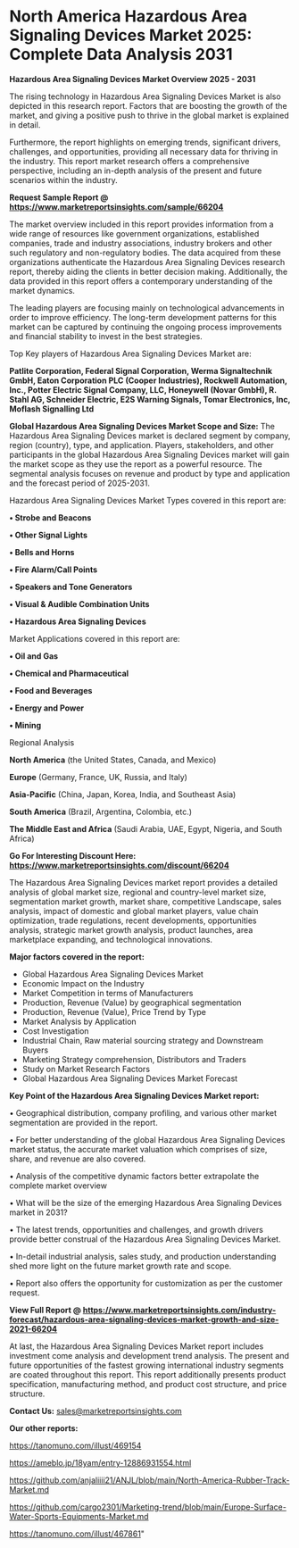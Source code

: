 # North America Hazardous Area Signaling Devices Market 2025: Complete Data Analysis 2031

<Strong> Hazardous Area Signaling Devices Market Overview 2025 - 2031</strong>

The rising technology in Hazardous Area Signaling Devices Market is also depicted in this research report. Factors that are boosting the growth of the market, and giving a positive push to thrive in the global market is explained in detail.

Furthermore, the report highlights on emerging trends, significant drivers, challenges, and opportunities, providing all necessary data for thriving in the industry. This report market research offers a comprehensive perspective, including an in-depth analysis of the present and future scenarios within the industry.

<strong>Request Sample Report @ <a href=https://www.marketreportsinsights.com/sample/66204>https://www.marketreportsinsights.com/sample/66204</a></strong>

The market overview included in this report provides information from a wide range of resources like government organizations, established companies, trade and industry associations, industry brokers and other such regulatory and non-regulatory bodies. The data acquired from these organizations authenticate the Hazardous Area Signaling Devices research report, thereby aiding the clients in better decision making. Additionally, the data provided in this report offers a contemporary understanding of the market dynamics.

The leading players are focusing mainly on technological advancements in order to improve efficiency. The long-term development patterns for this market can be captured by continuing the ongoing process improvements and financial stability to invest in the best strategies.

Top Key players of Hazardous Area Signaling Devices Market are:

<strong>Patlite Corporation, Federal Signal Corporation, Werma Signaltechnik GmbH, Eaton Corporation PLC (Cooper Industries), Rockwell Automation, Inc., Potter Electric Signal Company, LLC, Honeywell (Novar GmbH), R. Stahl AG, Schneider Electric, E2S Warning Signals, Tomar Electronics, Inc, Moflash Signalling Ltd</strong>

<strong><b>Global Hazardous Area Signaling Devices Market Scope and Size:</b></strong>
The Hazardous Area Signaling Devices market is declared segment by company, region (country), type, and application. Players, stakeholders, and other participants in the global Hazardous Area Signaling Devices market will gain the market scope as they use the report as a powerful resource. The segmental analysis focuses on revenue and product by type and application and the forecast period of 2025-2031.

Hazardous Area Signaling Devices Market Types covered in this report are:

<strong>• Strobe and Beacons

• Other Signal Lights

• Bells and Horns

• Fire Alarm/Call Points

• Speakers and Tone Generators

• Visual & Audible Combination Units

• Hazardous Area Signaling Devices</strong>

Market Applications covered in this report are:

<strong>• Oil and Gas

• Chemical and Pharmaceutical

• Food and Beverages

• Energy and Power

• Mining</strong> 

Regional Analysis

<strong>North America</strong> (the United States, Canada, and Mexico)

<strong>Europe</strong> (Germany, France, UK, Russia, and Italy)

<strong>Asia-Pacific</strong> (China, Japan, Korea, India, and Southeast Asia)

<strong>South America</strong> (Brazil, Argentina, Colombia, etc.)

<strong>The Middle East and Africa</strong> (Saudi Arabia, UAE, Egypt, Nigeria, and South Africa)

<strong>Go For Interesting Discount Here: <a href=https://www.marketreportsinsights.com/discount/66204>https://www.marketreportsinsights.com/discount/66204</a></strong>

The Hazardous Area Signaling Devices market report provides a detailed analysis of global market size, regional and country-level market size, segmentation market growth, market share, competitive Landscape, sales analysis, impact of domestic and global market players, value chain optimization, trade regulations, recent developments, opportunities analysis, strategic market growth analysis, product launches, area marketplace expanding, and technological innovations.

<strong><b>Major factors covered in the report:</b></strong>
<ul>
  <li>Global Hazardous Area Signaling Devices Market </li>
  <li>Economic Impact on the Industry</li>
  <li>Market Competition in terms of Manufacturers</li>
  <li>Production, Revenue (Value) by geographical segmentation</li>
  <li>Production, Revenue (Value), Price Trend by Type</li>
  <li>Market Analysis by Application</li>
  <li>Cost Investigation</li>
  <li>Industrial Chain, Raw material sourcing strategy and Downstream Buyers</li>
  <li>Marketing Strategy comprehension, Distributors and Traders</li>
  <li>Study on Market Research Factors</li>
  <li>Global Hazardous Area Signaling Devices Market Forecast</li>
</ul>

<strong><b>Key Point of the Hazardous Area Signaling Devices Market report:</b></strong>

• Geographical distribution, company profiling, and various other market segmentation are provided in the report.

• For better understanding of the global Hazardous Area Signaling Devices market status, the accurate market valuation which comprises of size, share, and revenue are also covered.

• Analysis of the competitive dynamic factors better extrapolate the complete market overview

• What will be the size of the emerging Hazardous Area Signaling Devices market in 2031?

• The latest trends, opportunities and challenges, and growth drivers provide better construal of the Hazardous Area Signaling Devices Market.

• In-detail industrial analysis, sales study, and production understanding shed more light on the future market growth rate and scope.

• Report also offers the opportunity for customization as per the customer request.

<strong><b>View Full Report @ <a href=https://www.marketreportsinsights.com/industry-forecast/hazardous-area-signaling-devices-market-growth-and-size-2021-66204>https://www.marketreportsinsights.com/industry-forecast/hazardous-area-signaling-devices-market-growth-and-size-2021-66204</a></b></strong>


At last, the Hazardous Area Signaling Devices Market report includes investment come analysis and development trend analysis. The present and future opportunities of the fastest growing international industry segments are coated throughout this report. This report additionally presents product specification, manufacturing method, and product cost structure, and price structure.

<strong>Contact Us:</strong>
sales@marketreportsinsights.com

<strong>Our other reports:</strong>

<a href=https://tanomuno.com/illust/469154>https://tanomuno.com/illust/469154</a>

<a href=https://ameblo.jp/18yam/entry-12886931554.html>https://ameblo.jp/18yam/entry-12886931554.html</a>

<a href=https://github.com/anjaliiii21/ANJL/blob/main/North-America-Rubber-Track-Market.md>https://github.com/anjaliiii21/ANJL/blob/main/North-America-Rubber-Track-Market.md</a>

<a href=https://github.com/cargo2301/Marketing-trend/blob/main/Europe-Surface-Water-Sports-Equipments-Market.md>https://github.com/cargo2301/Marketing-trend/blob/main/Europe-Surface-Water-Sports-Equipments-Market.md</a>

<a href=https://tanomuno.com/illust/467861>https://tanomuno.com/illust/467861</a>"
